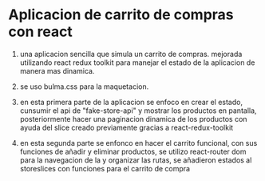 # Aplicacion de carrito de compras con react

1. una aplicacion sencilla que simula un carrito de compras. mejorada utilizando react redux toolkit para manejar el estado de la aplicacion de manera mas dinamica.

2. se uso bulma.css para la maquetacion.

3. en esta primera parte de la aplicacion se enfoco en crear el estado, cunsumir el api de "fake-store-api" y mostrar los productos en pantalla, posteriormente hacer una paginacion dinamica de los productos con ayuda del slice creado previamente gracias a react-redux-toolkit

4. en esta segunda parte se enfonco en hacer el carrito funcional, con sus funciones de añadir y eliminar productos, se utilizo react-router dom para la navegacion de la y organizar las rutas, se añadieron estados al storeslices con funciones para el carrito de compra
